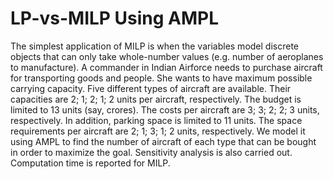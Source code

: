 # LP-vs-MILP Using AMPL
The simplest application of MILP is when the variables model discrete objects that can only take whole-number values (e.g. number of aeroplanes to manufacture). A commander in Indian Airforce needs to purchase aircraft for transporting goods and people. She wants to have maximum possible carrying capacity. Five different types of aircraft are available. Their capacities are 2; 1; 2; 1; 2 units per aircraft, respectively. The budget is limited to 13 units (say, crores). The costs per aircraft are 3; 3; 2; 2; 3 units, respectively. In addition, parking space is limited to 11 units. The space requirements per aircraft are 2; 1; 3; 1; 2 units, respectively. We model it using AMPL to find the number of aircraft of each type that can be bought in order to maximize the goal. Sensitivity analysis is also carried out. Computation time is reported for MILP.
